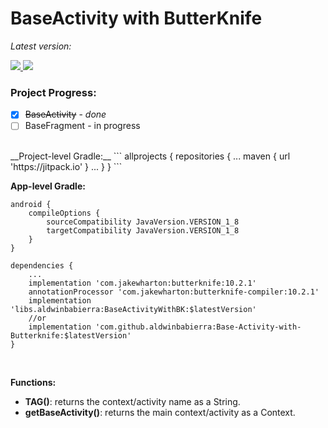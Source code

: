 # BaseActivity with ButterKnife

*Latest version:*

[ ![](https://api.bintray.com/packages/aldwinb16/BaseActivityWithBK/BaseActivityWithBK/images/download.svg?version=0.0.1) ](https://bintray.com/aldwinb16/BaseActivityWithBK/BaseActivityWithBK/0.0.1/link)
[![](https://jitpack.io/v/aldwinbabierra/Base-Activity-with-Butterknife.svg)](https://jitpack.io/#aldwinbabierra/Base-Activity-with-Butterknife)


### Project Progress:
- [x] ~~BaseActivity~~ - *done*
- [ ] BaseFragment - in progress
<br>
__Project-level Gradle:__
```
allprojects {
	repositories {
		...
		maven { url 'https://jitpack.io' }
		...
	}
}
```


__App-level Gradle:__ 
```
android {
	compileOptions {
		sourceCompatibility JavaVersion.VERSION_1_8
		targetCompatibility JavaVersion.VERSION_1_8
	}
}
```

```
dependencies {
	...
	implementation 'com.jakewharton:butterknife:10.2.1'
	annotationProcessor 'com.jakewharton:butterknife-compiler:10.2.1'
	implementation 'libs.aldwinbabierra:BaseActivityWithBK:$latestVersion'
	//or
	implementation 'com.github.aldwinbabierra:Base-Activity-with-Butterknife:$latestVersion'
}
```

<br>

__Functions:__
* __TAG()__: returns the context/activity name as a String.
* __getBaseActivity()__: returns the main context/activity as a Context.
